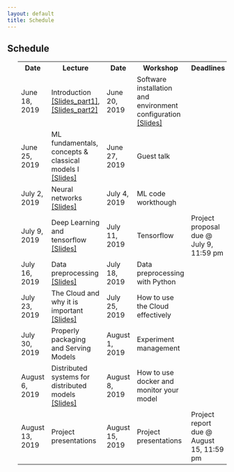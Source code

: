 ```yaml
---
layout: default
title: Schedule
---
```


<div class="home" id="home">
    <h2>Schedule</h2>
    <ul>
    <table>
    <tr>
        <th>Date</th>
        <th>Lecture</th> 
        <th>Date</th>
        <th>Workshop</th>
        <th>Deadlines</th>
    </tr>
    <tr>
        <td>June 18, 2019 </td>
        <td>Introduction <a target="_blank" href="https://chl7001-adl.github.io/CHL7001-Applied-Deep-Learning/lectures/lecture_1_introduction.pdf">  [Slides_part1]</a>, <a target="_blank" href="https://chl7001-adl.github.io/CHL7001-Applied-Deep-Learning/lectures/lecture_1_ml_workflow.pdf">  [Slides_part2]</a></td> 
        <td>June 20, 2019</td>
        <td>Software installation and environment configuration<a target="_blank" href="https://chl7001-adl.github.io/CHL7001-Applied-Deep-Learning/lectures/week1_python_setup.pdf"> [Slides]</a></td>
        <td></td>
    </tr>
    <tr>
        <td>June 25, 2019 </td>
        <td>ML fundamentals, concepts & classical models I<a target="_blank" href="https://chl7001-adl.github.io/CHL7001-Applied-Deep-Learning/lectures/lecture_2.pdf">  [Slides]</a></td> 
        <td>June 27, 2019</td>
        <td>Guest talk</td>
        <td></td>
    </tr>
    <tr>
        <td>July 2, 2019 </td>
        <td>Neural networks <a target="_blank" href="https://chl7001-adl.github.io/CHL7001-Applied-Deep-Learning/lectures/lecture_3.pdf"> [Slides]</a></td> 
        <td>July 4, 2019</td>
        <td>ML code workthough</td>
        <td></td>
    </tr>
    <tr>
        <td>July 9, 2019 </td>
        <td>Deep Learning and tensorflow <a target="_blank" href="https://chl7001-adl.github.io/CHL7001-Applied-Deep-Learning/lectures/lecture_4.pdf"> [Slides]</a></td> 
        <td>July 11, 2019</td>
        <td>Tensorflow</td>
        <td>Project proposal due @ July 9, 11:59 pm</td>
    </tr>
    <tr>
        <td>July 16, 2019 </td>
        <td>Data preprocessing <a target="_blank" href="https://chl7001-adl.github.io/CHL7001-Applied-Deep-Learning/lectures/lecture_5.pdf"> [Slides]</a></td> 
        <td>July 18, 2019</td>
        <td>Data preprocessing with Python</td>
        <td></td>
    </tr>
    <tr>
        <td>July 23, 2019 </td>
        <td>The Cloud and why it is important <a target="_blank" href="https://chl7001-adl.github.io/CHL7001-Applied-Deep-Learning/lectures/lecture_6.pdf"> [Slides]</a></td> 
        <td>July 25, 2019</td>
        <td>How to use the Cloud effectively</td>
        <td></td>
    </tr>
    <tr>
        <td>July 30, 2019 </td>
        <td>Properly packaging and Serving Models</td> 
        <td>August 1, 2019</td>
        <td>Experiment management </td>
        <td></td>
    </tr>
    <tr>
        <td>August 6, 2019 </td>
        <td>Distributed systems for distributed models <a target="_blank" href="https://chl7001-adl.github.io/CHL7001-Applied-Deep-Learning/lectures/lecture_7.pdf"> [Slides]</a></td> 
        <td>August 8, 2019</td>
        <td>How to use docker and monitor your model</td>
        <td></td>
    </tr>
    <tr>
        <td>August 13, 2019 </td>
        <td>Project presentations</td> 
        <td>August 15, 2019</td>
        <td>Project presentations</td>
        <td>Project report due @ August 15, 11:59 pm</td>
    </tr>
    </table>
</ul>
</div>
